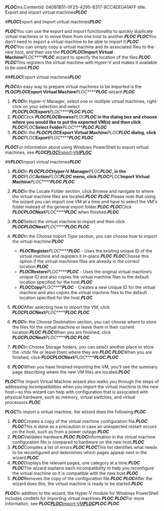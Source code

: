 ***PLOC***ms.ContentId: 040B1B51-0F25-4295-B317-8CC4DE0A1AFF
title: Export and import virtual machines***PLOC***


#***PLOC***Export and Import virtual machines***PLOC***

***PLOC***You can use the export and import functionality to quickly duplicate virtual machines or to move them from one host to another.***PLOC***
***PLOC***You don't need to export a virtual machine to be able to import it.***PLOC***
***PLOC***You can simply copy a virtual machine and its associated files to the new host, and then use the ***PLOC********PLOC***Import Virtual Machine***PLOC********PLOC*** wizard to specify the location of the files.***PLOC***
***PLOC***This registers the virtual machine with Hyper-V and makes it available to be used.***PLOC***

##***PLOC***Export virtual machines***PLOC***

***PLOC***An easy way to prepare virtual machines to be imported is the ***PLOC********PLOC***Export Virtual Machine***PLOC********PLOC*** wizard.***PLOC***

1.  ***PLOC***In Hyper-V Manager, select one or multiple virtual machines, right-click on your selection and select ***PLOC********PLOC***Export***PLOC********PLOC***.***PLOC***
2.  ***PLOC***Click ***PLOC********PLOC***Browse***PLOC********PLOC*** in the dialog box and choose where you would like to put the exported VM(s) and then click ***PLOC********PLOC***Select Folder***PLOC********PLOC***.***PLOC***
3.  ***PLOC***In the ***PLOC********PLOC***Export Virtual Machine***PLOC********PLOC*** dialog, click ***PLOC********PLOC***Export***PLOC********PLOC***.***PLOC***

***PLOC***For information about using Windows PowerShell to export virtual machines, see ***PLOC***[***PLOC***Export-VM***PLOC***](https://technet.microsoft.com/library/hh848491.aspx)

##***PLOC***Import virtual machines***PLOC***

1.  ***PLOC***In ***PLOC********PLOC***Hyper-V Manager***PLOC********PLOC***, in the ***PLOC********PLOC***Action***PLOC********PLOC*** menu, click ***PLOC********PLOC***Import Virtual Machine***PLOC********PLOC***.***PLOC***
2.  ***PLOC***In the Locate Folder section, click Browse and navigate to where the virtual machine files are located.***PLOC***
    ***PLOC***<!-- to check if this is resolved - this behavior is a bug from my perspective--> Please note that using the wizard you can import one VM at a time and have to select the VM's folder instead of the general export folder.***PLOC***
    ***PLOC***Click ***PLOC********PLOC***Next***PLOC********PLOC*** when finished.***PLOC***
3.  ***PLOC***Select the virtual machine to import and then click ***PLOC********PLOC***Next***PLOC********PLOC***.***PLOC***
4.  ***PLOC***In the Choose Import Type section, you can choose how to import the virtual machine:***PLOC***
    
    *   *****PLOC***Register***PLOC********PLOC*** - Uses the existing unique ID of the virtual machine and registers it in-place.***PLOC***
        ***PLOC***Choose this option if the virtual machines files are already in the correct location.***PLOC***
    *   *****PLOC***Restore***PLOC********PLOC*** - Uses the original virtual machine’s unique ID and also copies the virtual machine files to the default location specified for the host.***PLOC***
    *   *****PLOC***Copy***PLOC********PLOC*** - Creates a new unique ID for the virtual machine and also copies the virtual machine files to the default location specified for the host.***PLOC***
5.  ***PLOC***After selecting how to import the VM, click ***PLOC********PLOC***Next***PLOC********PLOC***.***PLOC***
6.  ***PLOC***In the Choose Destination section, you can choose where to store the files for the virtual machine or leave them in their current location.***PLOC***
    ***PLOC***When you are finished, click ***PLOC********PLOC***Next***PLOC********PLOC***.***PLOC***
7.  ***PLOC***In Choose Storage folders, you can select another place to store the .vhdx file or leave them where they are.***PLOC***
    ***PLOC***When you are finished, click ***PLOC********PLOC***Next***PLOC********PLOC***.***PLOC***
8.  ***PLOC***When you have finished importing the VM, you'll see the summary page describing where the new VM files are located.***PLOC***

***PLOC***The Import Virtual Machine wizard also walks you through the steps of addressing incompatibilities when you import the virtual machine to the new host—so this wizard can help with configuration that is associated with physical hardware, such as memory, virtual switches, and virtual processors.***PLOC***

***PLOC***To import a virtual machine, the wizard does the following:***PLOC***

1.  ***PLOC***Creates a copy of the virtual machine configuration file.***PLOC***
    ***PLOC***This is done as a precaution in case an unexpected restart occurs on the host, such as from a power outage.***PLOC***
2.  ***PLOC***Validates hardware.***PLOC***
    ***PLOC***Information in the virtual machine configuration file is compared to hardware on the new host.***PLOC***
3.  ***PLOC***Compiles a list of errors.***PLOC***
    ***PLOC***This list identifies what needs to be reconfigured and determines which pages appear next in the wizard.***PLOC***
4.  ***PLOC***Displays the relevant pages, one category at a time.***PLOC***
    ***PLOC***The wizard explains each incompatibility to help you reconfigure the virtual machine so it is compatible with the new host.***PLOC***
5.  ***PLOC***Removes the copy of the configuration file.***PLOC***
    ***PLOC***After the wizard does this, the virtual machine is ready to be started.***PLOC***

***PLOC***In addition to the wizard, the Hyper-V module for Windows PowerShell includes cmdlets for importing virtual machines.***PLOC***
***PLOC***For more information, see ***PLOC***[***PLOC***Import-VM***PLOC***](https://technet.microsoft.com/library/hh848495.aspx)***PLOC***.***PLOC***


